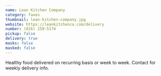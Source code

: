 ```yaml
---
name: Lean Kitchen Company
category: faves
thumbnail: lean-kitchen-company.jpg
website: https://leankitchenco.com/delivery
number: (816) 259-5174
pickup: false
delivery: true
masks: false
masked: false
---
```

Healthy food delivered on recurring basis or week to week. Contact for weekly delivery info.